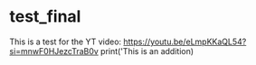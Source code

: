 # test_final
This is a test for the YT video: https://youtu.be/eLmpKKaQL54?si=mnwF0HJezcTraB0v
print('This is an addition)